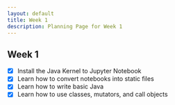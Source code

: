 ```yaml
---
layout: default
title: Week 1
description: Planning Page for Week 1
---
```


## Week 1

- [x] Install the Java Kernel to Jupyter Notebook
- [x] Learn how to convert notebooks into static files
- [x] Learn how to write basic Java
- [x] Learn how to use classes, mutators, and call objects